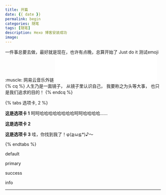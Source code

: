 ```yaml
---
title: 开篇
date: {{ date }}
permalink: begin
categories: 随笔
tags: [随笔]
description: Hexo 博客安装成功
image:
---
```

<p class="description"></p>
一件事总要去做，最好就是现在，也许有点晚，总算开始了
Just do it 
测试emoji :muscle:
网易云音乐外链 <iframe frameborder="no" border="0" marginwidth="0" marginheight="0" width=330 height=86 src="//music.163.com/outchain/player?type=2&id=1297333740&auto=0&height=66"></iframe>
<!-- more -->
{% cq %}
人生乃是一面镜子，
从镜子里认识自己，
我要称之为头等大事，
也只是我们追求的目的！
{% endcq %}

{% tabs 选项卡, 2 %}
<!-- tab -->
**这是选项卡 1** 呵呵哈哈哈哈哈哈哈哈呵呵哈哈哈哈……
<!-- endtab -->
<!-- tab -->
**这是选项卡 2**
<!-- endtab -->
<!-- tab -->
**这是选项卡 3** 哇，你找到我了！φ(≧ω≦*)♪～
<!-- endtab -->
{% endtabs %}

<div class="note default"><p>default</p></div>
<div class="note primary"><p>primary</p></div>
<div class="note success"><p>success</p></div>
<div class="note info"><p>info</p></div>
<hr />


